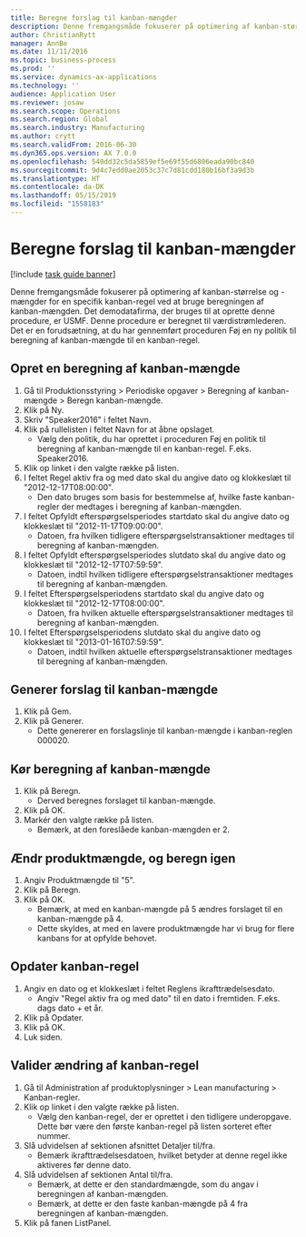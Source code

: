 ```yaml
---
title: Beregne forslag til kanban-mængder
description: Denne fremgangsmåde fokuserer på optimering af kanban-størrelse og -mængder for en specifik kanban-regel ved at bruge beregningen af kanban-mængden.
author: ChristianRytt
manager: AnnBe
ms.date: 11/11/2016
ms.topic: business-process
ms.prod: ''
ms.service: dynamics-ax-applications
ms.technology: ''
audience: Application User
ms.reviewer: josaw
ms.search.scope: Operations
ms.search.region: Global
ms.search.industry: Manufacturing
ms.author: crytt
ms.search.validFrom: 2016-06-30
ms.dyn365.ops.version: AX 7.0.0
ms.openlocfilehash: 540dd32c5da5859ef5e69f55d6806eada90bc840
ms.sourcegitcommit: 9d4c7edd0ae2053c37c7d81cdd180b16bf3a9d3b
ms.translationtype: HT
ms.contentlocale: da-DK
ms.lasthandoff: 05/15/2019
ms.locfileid: "1558183"
---
```

# <a name="calculate-kanban-quantity-suggestions"></a>Beregne forslag til kanban-mængder

[!include [task guide banner](../../includes/task-guide-banner.md)]

Denne fremgangsmåde fokuserer på optimering af kanban-størrelse og -mængder for en specifik kanban-regel ved at bruge beregningen af kanban-mængden. Det demodatafirma, der bruges til at oprette denne procedure, er USMF. Denne procedure er beregnet til værdistrømlederen. Det er en forudsætning, at du har gennemført proceduren Føj en ny politik til beregning af kanban-mængde til en kanban-regel.


## <a name="create-a-kanban-quantity-calculation"></a>Opret en beregning af kanban-mængde
1. Gå til Produktionsstyring > Periodiske opgaver > Beregning af kanban-mængde > Beregn kanban-mængde.
2. Klik på Ny.
3. Skriv "Speaker2016" i feltet Navn.
4. Klik på rullelisten i feltet Navn for at åbne opslaget.
    * Vælg den politik, du har oprettet i proceduren Føj en politik til beregning af kanban-mængde til en kanban-regel. F.eks. Speaker2016.  
5. Klik op linket i den valgte række på listen.
6. I feltet Regel aktiv fra og med dato skal du angive dato og klokkeslæt til "2012-12-17T08:00:00".
    * Den dato bruges som basis for bestemmelse af, hvilke faste kanban-regler der medtages i beregning af kanban-mængden.  
7. I feltet Opfyldt efterspørgselsperiodes startdato skal du angive dato og klokkeslæt til "2012-11-17T09:00:00".
    * Datoen, fra hvilken tidligere efterspørgselstransaktioner medtages til beregning af kanban-mængden.  
8. I feltet Opfyldt efterspørgselsperiodes slutdato skal du angive dato og klokkeslæt til "2012-12-17T07:59:59".
    * Datoen, indtil hvilken tidligere efterspørgselstransaktioner medtages til beregning af kanban-mængden.  
9. I feltet Efterspørgselsperiodens startdato skal du angive dato og klokkeslæt til "2012-12-17T08:00:00".
    * Datoen, fra hvilken aktuelle efterspørgselstransaktioner medtages til beregning af kanban-mængden.  
10. I feltet Efterspørgselsperiodens slutdato skal du angive dato og klokkeslæt til "2013-01-16T07:59:59".
    * Datoen, indtil hvilken aktuelle efterspørgselstransaktioner medtages til beregning af kanban-mængden.  

## <a name="generate-kanban-quantity-proposal"></a>Generer forslag til kanban-mængde
1. Klik på Gem.
2. Klik på Generer.
    * Dette genererer en forslagslinje til kanban-mængde i kanban-reglen 000020.  

## <a name="run-kanban-quantity-calculation"></a>Kør beregning af kanban-mængde
1. Klik på Beregn.
    * Derved beregnes forslaget til kanban-mængde.  
2. Klik på OK.
3. Markér den valgte række på listen.
    * Bemærk, at den foreslåede kanban-mængden er 2.  

## <a name="change-product-quantity-and-calculate-again"></a>Ændr produktmængde, og beregn igen
1. Angiv Produktmængde til "5".
2. Klik på Beregn.
3. Klik på OK.
    * Bemærk, at med en kanban-mængde på 5 ændres forslaget til en kanban-mængde på 4.  
    * Dette skyldes, at med en lavere produktmængde har vi brug for flere kanbans for at opfylde behovet.  

## <a name="update-kanban-rule"></a>Opdater kanban-regel
1. Angiv en dato og et klokkeslæt i feltet Reglens ikrafttrædelsesdato.
    * Angiv "Regel aktiv fra og med dato" til en dato i fremtiden. F.eks. dags dato + et år.  
2. Klik på Opdater.
3. Klik på OK.
4. Luk siden.

## <a name="validate-change-on-kanban-rule"></a>Valider ændring af kanban-regel
1. Gå til Administration af produktoplysninger > Lean manufacturing > Kanban-regler.
2. Klik op linket i den valgte række på listen.
    * Vælg den kanban-regel, der er oprettet i den tidligere underopgave. Dette bør være den første kanban-regel på listen sorteret efter nummer.  
3. Slå udvidelsen af sektionen afsnittet Detaljer til/fra.
    * Bemærk ikrafttrædelsesdatoen, hvilket betyder at denne regel ikke aktiveres før denne dato.  
4. Slå udvidelsen af sektionen Antal til/fra.
    * Bemærk, at dette er den standardmængde, som du angav i beregningen af kanban-mængden.  
    * Bemærk, at dette er den faste kanban-mængde på 4 fra beregningen af kanban-mængden.  
5. Klik på fanen ListPanel.

